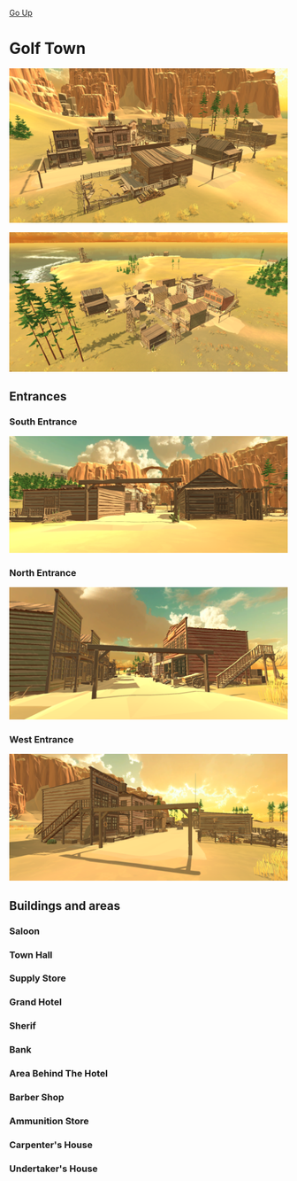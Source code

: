 [Go Up](golf_plains.md)

# Golf Town

![](./img/golf_town/golf_town_south.png)

![](./img/golf_town/golf_town_north.png)

## Entrances

### South Entrance

![](./img/golf_town/entrances/south_entrance.png)

### North Entrance

![](./img/golf_town/entrances/north_entrance.png)

### West Entrance

![](./img/golf_town/entrances/west_entrance.png)

## Buildings and areas

### Saloon

### Town Hall

### Supply Store

### Grand Hotel

### Sherif

### Bank

### Area Behind The Hotel

### Barber Shop

### Ammunition Store

### Carpenter's House

### Undertaker's House
